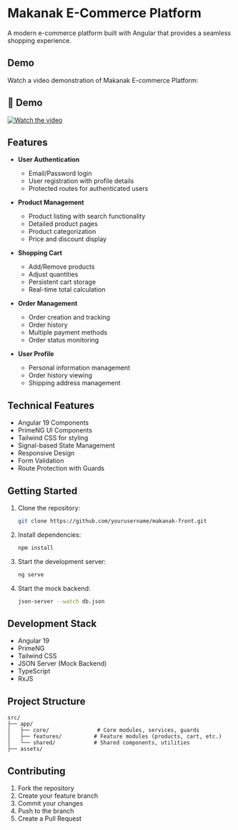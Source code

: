 # Makanak E-Commerce Platform

A modern e-commerce platform built with Angular that provides a seamless shopping experience.

## Demo

Watch a video demonstration of Makanak E-commerce Platform:

## 🎥 Demo

[![Watch the video](https://drive.google.com/uc?export=view&id=1HdZ6c-_MuL-VjQqn8-DGQrkd6ZtJ77Tl)](https://drive.google.com/file/d/1CT2TZWYS5ZVMxGNzewiJqi72tsmGRFvr/view?usp=sharing)

## Features

- **User Authentication**

  - Email/Password login
  - User registration with profile details
  - Protected routes for authenticated users

- **Product Management**

  - Product listing with search functionality
  - Detailed product pages
  - Product categorization
  - Price and discount display

- **Shopping Cart**

  - Add/Remove products
  - Adjust quantities
  - Persistent cart storage
  - Real-time total calculation

- **Order Management**

  - Order creation and tracking
  - Order history
  - Multiple payment methods
  - Order status monitoring

- **User Profile**
  - Personal information management
  - Order history viewing
  - Shipping address management

## Technical Features

- Angular 19 Components
- PrimeNG UI Components
- Tailwind CSS for styling
- Signal-based State Management
- Responsive Design
- Form Validation
- Route Protection with Guards

## Getting Started

1. Clone the repository:

   ```bash
   git clone https://github.com/yourusername/makanak-front.git
   ```

2. Install dependencies:

   ```bash
   npm install
   ```

3. Start the development server:

   ```bash
   ng serve
   ```

4. Start the mock backend:

   ```bash
   json-server --watch db.json
   ```

## Development Stack

- Angular 19
- PrimeNG
- Tailwind CSS
- JSON Server (Mock Backend)
- TypeScript
- RxJS

## Project Structure

```
src/
├── app/
│   ├── core/               # Core modules, services, guards
│   ├── features/          # Feature modules (products, cart, etc.)
│   └── shared/            # Shared components, utilities
├── assets/
```

## Contributing

1. Fork the repository
2. Create your feature branch
3. Commit your changes
4. Push to the branch
5. Create a Pull Request
